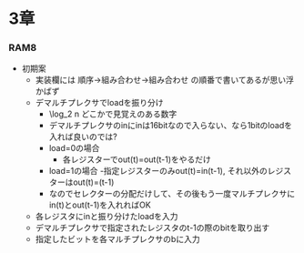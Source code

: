 # 3章

### RAM8
- 初期案
  - 実装欄には 順序→組み合わせ→組み合わせ の順番で書いてあるが思い浮かばず
  - デマルチプレクサでloadを振り分け
    - \log_2 n どこかで見覚えのある数字
    - デマルチプレクサのinにinは16bitなので入らない、なら1bitのloadを入れば良いのでは?
    - load=0の場合
      - 各レジスターでout(t)=out(t-1)をやるだけ
    - load=1の場合
      -指定レジスターのみout(t)=in(t-1), それ以外のレジスターはout(t)=(t-1)
    - なのでセレクターの分配だけして、その後もう一度マルチプレクサにin(t)とout(t-1)を入れればOK
  - 各レジスタにinと振り分けたloadを入力
  - デマルチプレクサで指定されたレジスタのt-1の際のbitを取り出す
  - 指定したビットを各マルチプレクサのbに入力